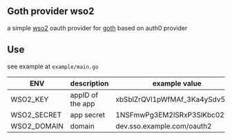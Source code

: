 ## Goth provider wso2

a simple [wso2](https://github.com/wso2/product-is) oauth provider for [goth](https://github.com/markbates/goth) based on auth0 provider 

## Use
see example at `example/main.go`

| ENV | description | example value |
|-----|-------------|---------------|
| WSO2_KEY | appID of the app | xbSblZrQVl1pWfMAf_3Ka4ySdv5a |
| WSO2_SECRET | app secret | 1NSFmwPg3EM2lSRxP3SlKbc02wKx |
| WSO2_DOMAIN | domain | dev.sso.example.com/oauth2 |
